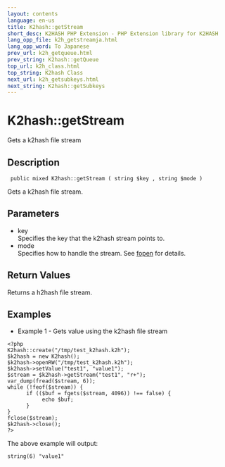 ```yaml
---
layout: contents
language: en-us
title: K2hash::getStream
short_desc: K2HASH PHP Extension - PHP Extension library for K2HASH
lang_opp_file: k2h_getstreamja.html
lang_opp_word: To Japanese
prev_url: k2h_getqueue.html
prev_string: K2hash::getQueue
top_url: k2h_class.html
top_string: K2hash Class
next_url: k2h_getsubkeys.html
next_string: K2hash::getSubkeys
---
```


# K2hash::getStream
Gets a k2hash file stream

## Description

```
 public mixed K2hash::getStream ( string $key , string $mode )
```

Gets a k2hash file stream. 

## Parameters
- key  
Specifies the key that the k2hash stream points to.
- mode  
Specifies how to handle the stream. See [fopen](http://docs.php.net/manual/en/function.fopen.php) for details.

## Return Values
Returns a h2hash file stream. 

## Examples
- Example 1 - Gets value using the k2hash file stream

```
<?php
K2hash::create("/tmp/test_k2hash.k2h");
$k2hash = new K2hash();
$k2hash->openRW("/tmp/test_k2hash.k2h");
$k2hash->setValue("test1", "value1");
$stream = $k2hash->getStream("test1", "r+");
var_dump(fread($stream, 6));
while (!feof($stream)) {
      if (($buf = fgets($stream, 4096)) !== false) {
           echo $buf;
      }
}
fclose($stream);
$k2hash->close();
?>
```

The above example will output:

```
string(6) "value1"
```

